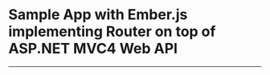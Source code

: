 Sample App with Ember.js implementing Router on top of ASP.NET MVC4 Web API
===========================================================================


----------------------------------------------